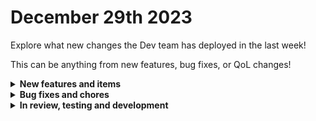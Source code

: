 # December 29th 2023

Explore what new changes the Dev team has deployed in the last week!

This can be anything from new features, bug fixes, or QoL changes!

<details>

<summary><strong>New features and items</strong></summary>

* Improved User Settings page with optional email invites
 
</details>

<details>

<summary><strong>Bug fixes and chores</strong></summary>

* Auto generate org slugs on org creation
* Fix Get Ticket action for Kaseya BMS

</details>

<details>

<summary><strong>In review, testing and development</strong></summary>

* SentinelOne integration refactor
* Refactor Microsoft integration configuration setup to improve UX and offer a better permission system
* Improved Time Saved functionality with Task level Time Saved and persistence beyond workflow execution retention
* Bug fixes for App Platform

</details>
